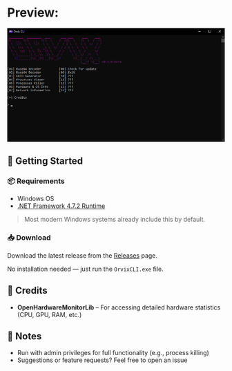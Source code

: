 # Preview:
![Screenshot](./images/screenshot.png)

## 🚀 Getting Started

### 📦 Requirements
- Windows OS
- [.NET Framework 4.7.2 Runtime](https://dotnet.microsoft.com/en-us/download/dotnet-framework/net472)

> Most modern Windows systems already include this by default.

### 📥 Download
Download the latest release from the [Releases](https://github.com/mahmoodnotfound/OrvixCLI/releases) page.

No installation needed — just run the `OrvixCLI.exe` file.


## 🙏 Credits

- **OpenHardwareMonitorLib** – For accessing detailed hardware statistics (CPU, GPU, RAM, etc.)


## 💬 Notes

- Run with admin privileges for full functionality (e.g., process killing)
- Suggestions or feature requests? Feel free to open an issue
